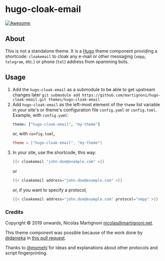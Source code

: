 # hugo-cloak-email

[![Awesome](https://awesome.re/badge.svg)](https://github.com/budparr/awesome-hugo)

## About

This is not a standalone theme. It is a [Hugo](https://gohugo.io) theme component providing a shortcode: `cloakemail` to cloak any e-mail or other messaging (`xmpp`, `telegram`, etc.) or phone (`tel`) address from spamming bots.

## Usage

1. Add the `hugo-cloak-email` as a submodule to be able to get upstream changes later `git submodule add https://github.com/martignoni/hugo-cloak-email.git themes/hugo-cloak-email`
2. Add `hugo-cloak-email` as the left-most element of the `theme` list variable in your site's or theme's configuration file `config.yaml` or `config.toml`. Example, with `config.yaml`:
    ```yaml
    theme: ["hugo-cloak-email", "my-theme"]
    ```
    or, with `config.toml`,
    ```toml
    theme = ["hugo-cloak-email", "my-theme"]
    ```
3. In your site, use the shortcode, this way:
    ```go
    {{< cloakemail "john.doe@example.com" >}}
    ```
    or
    ```go
    {{< cloakemail address="john.doe@example.com" >}}
    ```
    or, if you want to specify a protocol,
    ```go
    {{< cloakemail address="john.doe@example.com" protocol="xmpp" >}}
    ```

### Credits

Copyright © 2019 onwards, Nicolas Martignoni nicolas@martignoni.net.

This theme component was possible because of the work done by [@danieka](https://github.com/danieka) in [this pull request](https://github.com/gohugoio/hugo/pull/3935).

Thanks to [@mxmehl](https://github.com/mxmehl) for ideas and explanations about other protocols and script fingerprinting.
